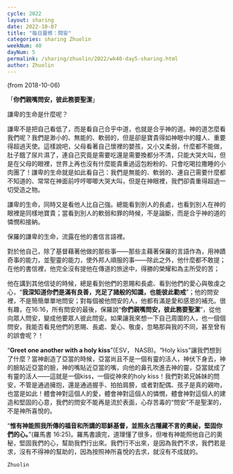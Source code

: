 ```yaml
---
cycle: 2022
layout: sharing
date: 2022-10-07
title: "每日靈修：問安"
categories: sharing Zhuolin
weekNum: 40
dayNum: 5
permalink: /sharing/zhuolin/2022/wk40-day5-sharing.html
author: Zhuolin
---
```

(from 2018-10-06)

「**你們親嘴問安，彼此務要聖潔**」  

謙卑的生命是什麼呢？  

謙卑不是把自己看低了，而是看自己合乎中道，也就是合乎神的道。神的道怎麼看我們呢？我們是渺小的、無能的、軟弱的，但是卻是寶貴得如神眼中的瞳人、重要得超過天使。這樣說吧，父母看著自己懷裡的嬰孩，又小又柔弱，什麼都不能做，肚子餓了尿片濕了，連自己究竟是需要吃還是需要換都分不清，只能大哭大叫，但是在父母的眼裡，世界上再也沒有什麼能貴重過這包粉粉的、只會吃喝拉撒睡的小肉團了！謙卑的生命就是如此看自己：我們是無能的、軟弱的、連自己需要什麼都不知道的、常常在神面前哼哼唧唧大哭大叫，但是在神眼裡，我們卻貴重得超過一切受造之物。  

謙卑的生命，同時又是看他人比自己強。總能看到別人的長處，也看到別人在神的眼裡是同樣地寶貴；當看到別人的軟弱和罪的時候，不是論斷，而是合乎神的道的憐憫和接納。  

保羅的謙卑的生命，流露在他的書信言語裡。  

對於他自己，除了基督藉著他做的那些事——那些主藉著保羅的言語作為，用神蹟奇事的能力，並聖靈的能力，使外邦人順服的事——除此之外，他什麼都不敢提；在他的書信裡，他完全沒有提他在傳道的旅途中，得勝的榮耀和為主所受的苦；  

他在講到其他信徒的時候，總是看到他們的恩賜和長處、看到他們的愛心與敬虔之心，“**我深知道你們是滿有良善，充足了諸般的知識，也能彼此勸戒**”；他的問安裡，不是簡簡單單地問安；對每個被他問安的人，他都有滿是愛和感恩的補充。很有趣，在16:16，所有問安的最後，保羅說“**你們親嘴問安，彼此務要聖潔**”，從他向眾人問安，變成他要眾人彼此問安。如果讓我來想一下自己周圍的人，也一個個問安，我能否看見他們的恩賜、長處、愛心、敬虔，忽略那與我的不同，甚至曾有的誤會呢？！  

“**Greet one another with a holy kiss**”(ESV， NASB)。“Holy kiss”讓我們想到了什麼？當神創造了亞當的時候，亞當尚且不是一個有靈的活人，神伏下身去，神的臉貼近亞當的臉，神的嘴貼近亞當的嘴，向他的鼻孔吹進去神的靈，亞當就成了有靈的活人——這就是一個kiss，一個從神來的holy kiss！我們對弟兄姊妹的問安，不管是通過擁抱，還是通過握手、拍拍肩膀，或者對配偶、孩子是真的親吻，也當是如此！體會神對這個人的愛，體會神對這個人的憐憫，體會神對這個人的建造和堅固的心意，我們的問安不能再是流於表面，心存苦毒的“問安”不是聖潔的，不是神所喜悅的。  

“**惟有神能照我所傳的福音和所講的耶穌基督，並照永古隱藏不言的奧祕，堅固你們的心。**”(羅馬書 16:25)。羅馬書讀完，道理懂了很多，但唯有神能照他自己的奧秘，堅固我們的心，幫助我們行出來。我們行不出來，是因為我們不求，我們若是求，沒有不得神的幫助的，因為按照神所喜悅的去求，就沒有不成就的。  

`Zhuolin`  
